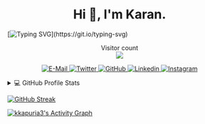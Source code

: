 

<h1 align="center">Hi 👋, I'm Karan.</h1>

[![Typing SVG](https://readme-typing-svg.herokuapp.com?font=Consolas+&color=F7B847&center=true&vCenter=true&multiline=true&width=800&height=60&lines=Bioinformatician+specializing+in+Clinical+Human+Genomics.+;My+favourite+hobby+is+to+script+open+source+bots.)](https://git.io/typing-svg)

<p align="center"> 
  Visitor count<br>
  <img src="https://profile-counter.glitch.me/kkapuria3/count.svg" />
</p>

<p align="center">
  <a href="mailto:kapuriakaran@gmail.com">
    <img src="https://img.shields.io/badge/Gmail-D14836?style=for-the-badge&logo=gmail&logoColor=white" alt="E-Mail" />
  </a>
  <a href="https://twitter.com/kapuriakaran" target="blank">
    <img src="https://img.shields.io/twitter/follow/kapuriakaran?label=Twitter&logo=twitter&style=for-the-badge" alt="Twitter" />
  </a>
  <a href="https://github.com/kkapuri3?tab=followers">
    <img src="https://img.shields.io/github/followers/kkapuria3?label=Followers&logo=GitHub&style=for-the-badge" alt="GitHub" />
  </a>
  <a href="https://www.linkedin.com/in/kapuriakaran/" target="blank">
    <img src="https://img.shields.io/badge/LinkedIn-0077B5?style=for-the-badge&logo=linkedin&logoColor=white" alt="Linkedin" />
  </a>
  <a href="https://instagram.com/narakairupak" target="blank">
    <img src="https://img.shields.io/badge/Instagram-E4405F?style=for-the-badge&logo=instagram&logoColor=white" alt="Instagram" />
  </a>
</p>

<!-- https://github.com/anuraghazra/github-readme-stats -->
<details> 
  <summary>💻 GitHub Profile Stats</summary>
  <br/>
    <a href="https://github.com/anuraghazra/github-readme-stats"><img alt="kkapuria3's Github Stats" src="https://github-readme-stats.vercel.app/api?username=kkapuria3&show_icons=true&count_private=true&theme=react&hide_border=true&bg_color=1F222E&title_color=F85D7F&icon_color=F8D866" height="180px"/></a>
  <a href="https://github.com/anuraghazra/github-readme-stats"><img alt="kkapuria3's Top Languages" src="https://github-readme-stats.vercel.app/api?username=kkapuria3&langs_count=8&layout=compact&theme=react&hide_border=true&bg_color=1F222E&title_color=F85D7F&icon_color=F8D866&hide=Jupyter%20Notebook" height="180px"/></a>
  <br/>
  <b>Note:</b> Top languages is only a metric of the languages my public code consists of and doesn't reflect experience or skill level.
</details>


[![GitHub Streak](https://github-readme-streak-stats.herokuapp.com?user=kkapuria3&theme=dark&hide_border=true&date_format=M%20j%5B%2C%20Y%5D)](https://git.io/streak-stats)

<!-- https://github.com/ashutosh00710/github-readme-activity-graph -->
<a href="https://github.com/ashutosh00710/github-readme-activity-graph"><img alt="kkapuria3's Activity Graph" src="https://denvercoder1-activity-graph.herokuapp.com/graph/?username=kkapuria3&bg_color=1F222E&color=F8D866&line=F85D7F&point=FFFFFF&hide_border=true" /></a>

